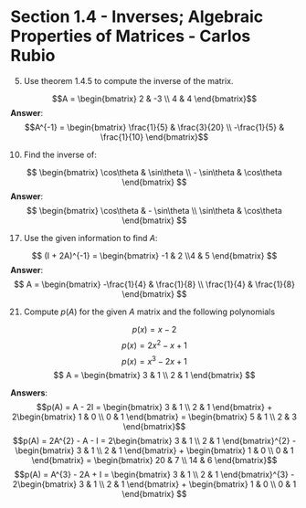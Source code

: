 # Section 1.4 - Inverses; Algebraic Properties of Matrices - Carlos Rubio

5. Use theorem 1.4.5 to compute the inverse of the matrix. 

$$A  = \begin{bmatrix} 2 & -3 \\ 4 & 4 \end{bmatrix}$$
**Answer**: $$A^{-1} = \begin{bmatrix} \frac{1}{5} & \frac{3}{20} \\ -\frac{1}{5} & \frac{1}{10} \end{bmatrix}$$

10. Find the inverse of:

$$ \begin{bmatrix} \cos\theta & \sin\theta \\ - \sin\theta & \cos\theta \end{bmatrix} $$
**Answer**:  $$ \begin{bmatrix} \cos\theta & - \sin\theta \\ \sin\theta & \cos\theta \end{bmatrix} $$

17. Use the given information to find *A*:

$$ (I + 2A)^{-1} = \begin{bmatrix} -1 & 2 \\4 & 5 \end{bmatrix} $$ 
**Answer**: $$ A = \begin{bmatrix} -\frac{1}{4} & \frac{1}{8} \\ \frac{1}{4} & \frac{1}{8} \end{bmatrix} $$

21. Compute $p(A)$ for the given *A* matrix and the following polynomials

$$ p(x) = x -2 $$
$$ p(x) = 2x^{2} - x + 1$$
$$ p(x) = x^{3} - 2x + 1$$
$$ A = \begin{bmatrix} 3 & 1 \\ 2 & 1 \end{bmatrix} $$

**Answers**:
$$p(A) = A - 2I = \begin{bmatrix} 3 & 1 \\ 2 & 1 \end{bmatrix} + 2\begin{bmatrix} 1 & 0 \\ 0 & 1 \end{bmatrix} = \begin{bmatrix} 5 & 1 \\ 2 & 3 \end{bmatrix}$$
$$p(A) = 2A^{2} - A - I = 2\begin{bmatrix} 3 & 1 \\ 2 & 1 \end{bmatrix}^{2} - \begin{bmatrix} 3 & 1 \\ 2 & 1 \end{bmatrix} + \begin{bmatrix} 1 & 0 \\ 0 & 1 \end{bmatrix} = \begin{bmatrix} 20 & 7 \\ 14 & 6 \end{bmatrix}$$
$$p(A) = A^{3} - 2A + I = \begin{bmatrix} 3 & 1 \\ 2 & 1 \end{bmatrix}^{3} - 2\begin{bmatrix} 3 & 1 \\ 2 & 1 \end{bmatrix} + \begin{bmatrix} 1 & 0 \\ 0 & 1 \end{bmatrix} $$

